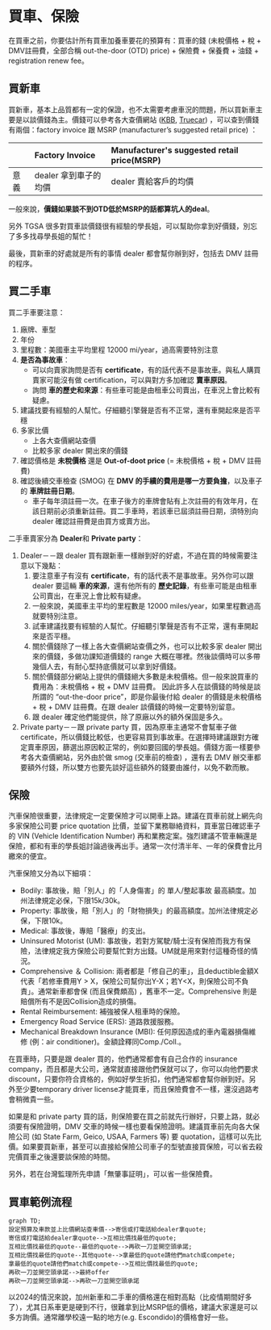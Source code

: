 # 買車、保險

在買車之前，你要估計所有買車加養車要花的預算有：買車的錢 (未稅價格 + 稅 + DMV註冊費，全部合稱 out-the-door (OTD) price) + 保險費 + 保養費 + 油錢 + registration renew fee。

## 買新車

買新車，基本上品質都有一定的保證，也不太需要考慮車況的問題，所以買新車主要是以談價錢為主。價錢可以參考各大查價網站  ([KBB](http://www.kbb.com), [Truecar](https://www.truecar.com)) ，可以查到價錢有兩個：factory invoice 跟 MSRP  (manufacturer’s suggested retail price) ：

|        | Factory Invoice| Manufacturer's suggested retail price(MSRP)  | 
| :---   | :---       | :--- | 
| 意義   |  dealer 拿到車子的均價    | dealer 賣給客戶的均價 |


一般來說，**價錢如果談不到OTD低於MSRP的話都算坑人的deal**。

另外 TGSA 很多對買車談價錢很有經驗的學長姐，可以幫助你拿到好價錢，別忘了多多找尋學長姐的幫忙！

最後，買新車的好處就是所有的事情 dealer 都會幫你辦到好，包括去 DMV 註冊的程序。

## 買二手車

買二手車要注意：
1. 廠牌、車型
2. 年份
3. 里程數：美國車主平均里程 12000 mi/year，過高需要特別注意
4. **是否為事故車**：
   - 可以向賣家詢問是否有 **certificate**，有的話代表不是事故車。與私人購買賣家可能沒有做 certification，可以與對方多加確認 **賣車原因**。
   - 詢問 **車的歷史和來源**：有些車可能是由租車公司賣出，在車況上會比較有疑慮。
5. 建議找要有經驗的人幫忙。仔細聽引擎聲是否有不正常，還有車開起來是否平穩
6. 多家比價
    - 上各大查價網站查價
    - 比較多家 dealer 開出來的價錢
7. 確認價格是 **未稅價格** 還是 **Out-of-doot price** (= 未稅價格 + 稅 + DMV 註冊費)
8. 確認後續交車檢查 (SMOG) 在 **DMV 的手續的費用是哪一方要負擔**，以及車子的 **車牌註冊日期**。
    - 車子每年須註冊一次。在車子後方的車牌會貼有上次註冊的有效年月，在該日期前必須重新註冊。買二手車時，若該車已屆須註冊日期，須特別向 dealer 確認註冊費是由買方或賣方出。

二手車賣家分為 **Dealer**和 **Private party**：

1. Dealer－－跟 dealer 買有跟新車一樣辦到好的好處，不過在買的時候需要注意以下幾點：
   1. 要注意車子有沒有 **certificate**，有的話代表不是事故車。另外你可以跟 dealer 要這輛 **車的來源**，還有他所有的 **歷史記錄**，有些車可能是由租車公司賣出，在車況上會比較有疑慮。
   2. 一般來說，美國車主平均的里程數是 12000 miles/year，如果里程數過高就要特別注意。
   3. 試車建議找要有經驗的人幫忙。仔細聽引擎聲是否有不正常，還有車開起來是否平穩。
   4. 關於價錢除了一樣上各大查價網站查價之外，也可以比較多家 dealer 開出來的價錢，多做功課知道價錢的 range 大概在哪裡。然後談價時可以多帶幾個人去，有耐心堅持底價就可以拿到好價錢。
   5. 關於價錢部分網站上提供的價錢絕大多數是未稅價格。但一般來說買車的費用為：未稅價格 + 稅 + DMV 註冊費。 因此許多人在談價錢的時候是談所謂的 “out-the-door price”，即是你最後付給 dealer 的價錢是未稅價格 + 稅 + DMV 註冊費。在跟 dealer 談價錢的時候一定要特別留意。
   6. 跟 dealer 確定他們能提供，除了原廠以外的額外保固是多久。
2. Private party－－跟 private party 買，因為原車主通常不會幫車子做 certificate，所以價錢比較低，也更容易買到事故車。在選擇時建議跟對方確定賣車原因，篩選出原因較正常的，例如要回國的學長姐。價錢方面一樣要參考各大查價網站，另外由於做 smog (交車前的檢查) ，還有去 DMV 辦交車都要額外付錢，所以雙方也要先談好這些額外的錢要由誰付，以免不歡而散。



## 保險

汽車保險很重要，法律規定一定要保險才可以開車上路。建議在買車前就上網先向多家保險公司要 price quotation 比價，並留下業務聯絡資料，買車當日確認車子的 VIN (Vehicle Identification Number) 再和業務定案。強烈建議不管車輛還是保險，都和有車的學長姐討論過後再出手。通常一次付清半年、一年的保費會比月繳來的便宜。

汽車保險又分為以下細項：

* Bodily: 事故後，賠「別人」的「人身傷害」的 單人/整起事故 最高額度。加州法律規定必保，下限15k/30k。
* Property: 事故後，賠「別人」的「財物損失」的最高額度。加州法律規定必保，下限10k。
* Medical: 事故後，專賠「醫療」的支出。
* Uninsured Motorist (UM): 事故後，若對方駕駛/騎士沒有保險而我方有保險，法律規定我方保險公司要幫忙對方出錢。UM就是用來對付這種奇怪的情況。
* Comprehensive ＆ Collision: 兩者都是「修自己的車」，且deductible金額X代表「若修車費用Y &gt; X，保險公司幫你出Y-X；若Y&lt;X，則保險公司不負責」。通常新車都會保 (而且保費頗高) ，舊車不一定。Comprehensive 則是賠償所有不是因Collision造成的損傷。
* Rental Reimbursement: 補強被保人租車時的保險。
* Emergency Road Service (ERS): 道路救援服務。
* Mechanical Breakdown Insurance (MBI): 任何原因造成的車內電器損傷維修 (例：air conditioner)。金額詮釋同Comp./Coll.。

在買車時，只要是跟 dealer 買的，他們通常都會有自己合作的 insurance company，而且都是大公司，通常就直接跟他們保就可以了，你可以向他們要求 discount，只要你符合資格的，例如好學生折扣，他們通常都會幫你辦到好。另外至少要temporary driver license才能買車，而且保險費會不一樣，還沒過路考會稍微貴一些。

如果是和 private party 買的話，則保險要在買之前就先行辦好，只要上路，就必須要有保險證明，DMV 交車的時候一樣也要看保險證明。建議買車前先向各大保險公司 (如 State Farm, Geico, USAA, Farmers 等) 要 quotation，這樣可以先比價。如果要買新車，甚至可以直接給保險公司車子的型號直接買保險，可以省去殺完價買車之後還要談保險的時間。

另外，若在台灣監理所先申請「無肇事証明」，可以省一些保險費。

## 買車範例流程

```mermaid
graph TD;
設定預算及車款並上比價網站查車價-->寄信或打電話給dealer拿quote;
寄信或打電話給dealer拿quote-->互相比價找最低的quote;
互相比價找最低的quote--最低的quote-->再砍一刀並開空頭承諾;
互相比價找最低的quote--其他quote-->拿最低的quote請他們match或compete;
拿最低的quote請他們match或compete-->互相比價找最低的quote;
再砍一刀並開空頭承諾-->最終offer
再砍一刀並開空頭承諾-->再砍一刀並開空頭承諾

```
以2024的情況來說，加州新車和二手車的價格還在相對高點（比疫情期間好多了），尤其日系車更是硬到不行，很難拿到比MSRP低的價格，建議大家還是可以多方詢價。通常離學校遠一點的地方(e.g. Escondido)的價格會好一些。

